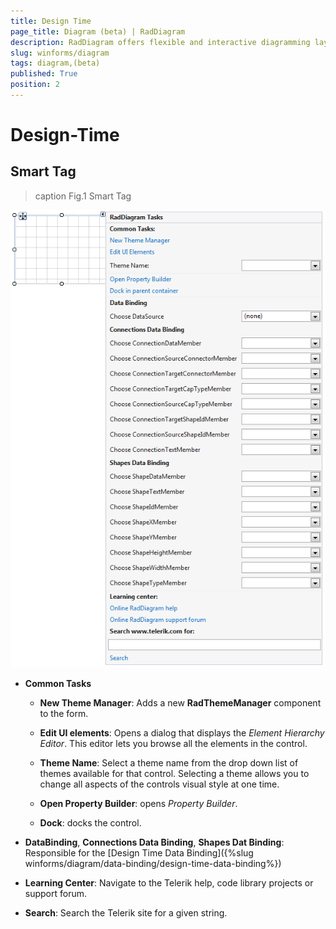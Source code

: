 ```yaml
---
title: Design Time
page_title: Diagram (beta) | RadDiagram
description: RadDiagram offers flexible and interactive diagramming layouts for your rich data-visualization applications. 
slug: winforms/diagram
tags: diagram,(beta)
published: True
position: 2 
---
```


# Design-Time

## Smart Tag

>caption Fig.1 Smart Tag

![diagram-design-time 001](images/diagram-design-time001.png)

* __Common Tasks__

	* __New Theme Manager__: Adds a new __RadThemeManager__ component to the form.

	* __Edit UI elements__: Opens a dialog that displays the *Element Hierarchy Editor*. This editor lets you browse all the elements in the control.

	* __Theme Name__: Select a theme name from the drop down list of themes available for that control. Selecting a theme allows you to change all aspects of the controls visual style at one time.
	
	* __Open Property Builder__: opens *Property Builder*.
	
	* __Dock__: docks the control.

* __DataBinding__, __Connections Data Binding__, __Shapes Dat Binding__: Responsible for the  [Design Time Data Binding]({%slug winforms/diagram/data-binding/design-time-data-binding%})

* __Learning Center__: Navigate to the Telerik help, code library projects or support forum.

* __Search__: Search the Telerik site for a given string.
